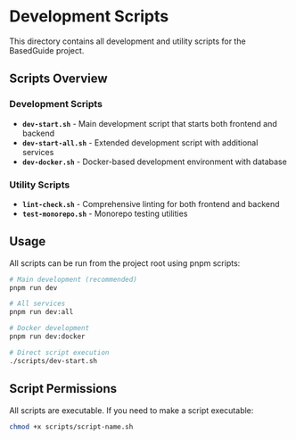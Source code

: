 # Development Scripts

This directory contains all development and utility scripts for the BasedGuide project.

## Scripts Overview

### Development Scripts
- **`dev-start.sh`** - Main development script that starts both frontend and backend
- **`dev-start-all.sh`** - Extended development script with additional services
- **`dev-docker.sh`** - Docker-based development environment with database

### Utility Scripts  
- **`lint-check.sh`** - Comprehensive linting for both frontend and backend
- **`test-monorepo.sh`** - Monorepo testing utilities

## Usage

All scripts can be run from the project root using pnpm scripts:

```bash
# Main development (recommended)
pnpm run dev

# All services
pnpm run dev:all  

# Docker development
pnpm run dev:docker

# Direct script execution
./scripts/dev-start.sh
```

## Script Permissions

All scripts are executable. If you need to make a script executable:

```bash
chmod +x scripts/script-name.sh
```
